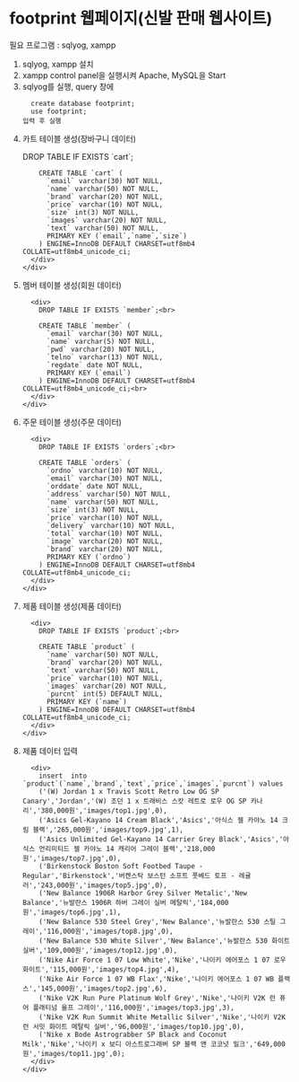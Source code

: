 <h1>footprint 웹페이지(신발 판매 웹사이트)</h1>

필요 프로그램 : sqlyog, xampp

<ol>
  <li>sqlyog, xampp 설치</li>
  <li>xampp control panel을 실행시켜 Apache, MySQL을 Start</li>
  <li>
    sqlyog를 실행, query 창에
    
      create database footprint;
      use footprint; 
    입력 후 실행
  </li>
  <li>
    <div>
      <p>카트 테이블 생성(장바구니 데이터)</p>
      <div>
        DROP TABLE IF EXISTS `cart`;<br>
    
        CREATE TABLE `cart` (
          `email` varchar(30) NOT NULL,
          `name` varchar(50) NOT NULL,
          `brand` varchar(20) NOT NULL,
          `price` varchar(10) NOT NULL,
          `size` int(3) NOT NULL,
          `images` varchar(20) NOT NULL,
          `text` varchar(50) NOT NULL,
          PRIMARY KEY (`email`,`name`,`size`)
        ) ENGINE=InnoDB DEFAULT CHARSET=utf8mb4 COLLATE=utf8mb4_unicode_ci;
      </div>
    </div>
  </li>
  <li>
    <div>
      <p>멤버 테이블 생성(회원 데이터)</p>
      
      <div>
        DROP TABLE IF EXISTS `member`;<br>
    
        CREATE TABLE `member` (
          `email` varchar(30) NOT NULL,
          `name` varchar(5) NOT NULL,
          `pwd` varchar(20) NOT NULL,
          `telno` varchar(13) NOT NULL,
          `regdate` date NOT NULL,
          PRIMARY KEY (`email`)
        ) ENGINE=InnoDB DEFAULT CHARSET=utf8mb4 COLLATE=utf8mb4_unicode_ci;<br>
      </div>
    </div>
  </li>
  <li>
    <div>
      <p>주문 테이블 생성(주문 데이터)</p>
      
      <div>
        DROP TABLE IF EXISTS `orders`;<br>
    
        CREATE TABLE `orders` (
          `ordno` varchar(10) NOT NULL,
          `email` varchar(30) NOT NULL,
          `orddate` date NOT NULL,
          `address` varchar(50) NOT NULL,
          `name` varchar(50) NOT NULL,
          `size` int(3) NOT NULL,
          `price` varchar(10) NOT NULL,
          `delivery` varchar(10) NOT NULL,
          `total` varchar(10) NOT NULL,
          `image` varchar(20) NOT NULL,
          `brand` varchar(20) NOT NULL,
          PRIMARY KEY (`ordno`)
        ) ENGINE=InnoDB DEFAULT CHARSET=utf8mb4 COLLATE=utf8mb4_unicode_ci;
      </div>
    </div>
  </li>
  <li>
    <div>
      <p>제품 테이블 생성(제품 데이터)</p>
      
      <div>
        DROP TABLE IF EXISTS `product`;<br>
  
        CREATE TABLE `product` (
          `name` varchar(50) NOT NULL,
          `brand` varchar(20) NOT NULL,
          `text` varchar(50) NOT NULL,
          `price` varchar(10) NOT NULL,
          `images` varchar(20) NOT NULL,
          `purcnt` int(5) DEFAULT NULL,
          PRIMARY KEY (`name`)
        ) ENGINE=InnoDB DEFAULT CHARSET=utf8mb4 COLLATE=utf8mb4_unicode_ci;
      </div>
    </div>
</li>
<li>
  <div>
      <p>제품 데이터 입력</p>
    
      <div>
        insert  into `product`(`name`,`brand`,`text`,`price`,`images`,`purcnt`) values 
        ('(W) Jordan 1 x Travis Scott Retro Low OG SP Canary','Jordan','(W) 조던 1 x 트래비스 스캇 레트로 로우 OG SP 카나리','380,000원','images/top1.jpg',0),
        ('Asics Gel-Kayano 14 Cream Black','Asics','아식스 젤 카야노 14 크림 블랙','265,000원','images/top9.jpg',1),
        ('Asics Unlimited Gel-Kayano 14 Carrier Grey Black','Asics','아식스 언리미티드 젤 카야노 14 캐리어 그레이 블랙','218,000원','images/top7.jpg',0),
        ('Birkenstock Boston Soft Footbed Taupe - Regular','Birkenstock','버켄스탁 보스턴 소프트 풋베드 토프 - 레귤러','243,000원','images/top5.jpg',0),
        ('New Balance 1906R Harbor Grey Silver Metalic','New Balance','뉴발란스 1906R 하버 그레이 실버 메탈릭','184,000원','images/top6.jpg',1),
        ('New Balance 530 Steel Grey','New Balance','뉴발란스 530 스틸 그레이','116,000원','images/top8.jpg',0),
        ('New Balance 530 White Silver','New Balance','뉴발란스 530 화이트 실버','109,000원','images/top12.jpg',0),
        ('Nike Air Force 1 07 Low White','Nike','나이키 에어포스 1 07 로우 화이트','115,000원','images/top4.jpg',4),
        ('Nike Air Force 1 07 WB Flax','Nike','나이키 에어포스 1 07 WB 플랙스','145,000원','images/top2.jpg',6),
        ('Nike V2K Run Pure Platinum Wolf Grey','Nike','나이키 V2K 런 퓨어 플래티넘 울프 그레이','116,000원','images/top3.jpg',3),
        ('Nike V2K Run Summit White Metallic Silver','Nike','나이키 V2K 런 서밋 화이트 메탈릭 실버','96,000원','images/top10.jpg',0),
        ('Nike x Bode Astrograbber SP Black and Coconut Milk','Nike','나이키 x 보디 아스트로그래버 SP 블랙 앤 코코넛 밀크','649,000원','images/top11.jpg',0);
      </div>
    </div>
  </li>
</ol>
